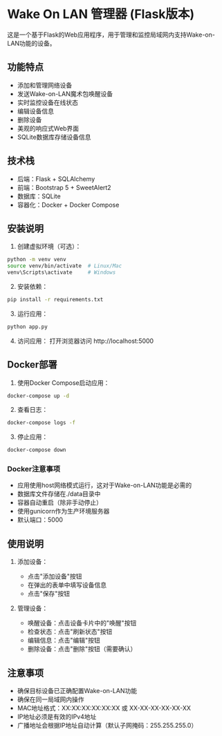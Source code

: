 # Wake On LAN 管理器 (Flask版本)

这是一个基于Flask的Web应用程序，用于管理和监控局域网内支持Wake-on-LAN功能的设备。

## 功能特点

- 添加和管理网络设备
- 发送Wake-on-LAN魔术包唤醒设备
- 实时监控设备在线状态
- 编辑设备信息
- 删除设备
- 美观的响应式Web界面
- SQLite数据库存储设备信息

## 技术栈

- 后端：Flask + SQLAlchemy
- 前端：Bootstrap 5 + SweetAlert2
- 数据库：SQLite
- 容器化：Docker + Docker Compose

## 安装说明

1. 创建虚拟环境（可选）：
```bash
python -m venv venv
source venv/bin/activate  # Linux/Mac
venv\Scripts\activate     # Windows
```

2. 安装依赖：
```bash
pip install -r requirements.txt
```

3. 运行应用：
```bash
python app.py
```

4. 访问应用：
打开浏览器访问 http://localhost:5000

## Docker部署

1. 使用Docker Compose启动应用：
```bash
docker-compose up -d
```

2. 查看日志：
```bash
docker-compose logs -f
```

3. 停止应用：
```bash
docker-compose down
```

### Docker注意事项

- 应用使用host网络模式运行，这对于Wake-on-LAN功能是必需的
- 数据库文件存储在./data目录中
- 容器自动重启（除非手动停止）
- 使用gunicorn作为生产环境服务器
- 默认端口：5000

## 使用说明

1. 添加设备：
   - 点击"添加设备"按钮
   - 在弹出的表单中填写设备信息
   - 点击"保存"按钮

2. 管理设备：
   - 唤醒设备：点击设备卡片中的"唤醒"按钮
   - 检查状态：点击"刷新状态"按钮
   - 编辑信息：点击"编辑"按钮
   - 删除设备：点击"删除"按钮（需要确认）

## 注意事项

- 确保目标设备已正确配置Wake-on-LAN功能
- 确保在同一局域网内操作
- MAC地址格式：XX:XX:XX:XX:XX:XX 或 XX-XX-XX-XX-XX-XX
- IP地址必须是有效的IPv4地址
- 广播地址会根据IP地址自动计算（默认子网掩码：255.255.255.0）

